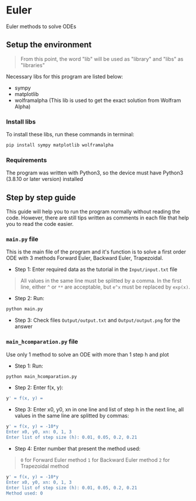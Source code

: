 # Euler
Euler methods to solve ODEs

## Setup the environment
> From this point, the word "lib" will be used as "library" and "libs" as "libraries"

Necessary libs for this program are listed below:
* sympy
* matplotlib
* wolframalpha (This lib is used to get the exact solution from Wolfram Alpha)

### Install libs
To install these libs, run these commands in terminal:

```bash
pip install sympy matplotlib wolframalpha
```

### Requirements
The program was written with Python3, so the device must have Python3 (3.8.10 or later version) installed

## Step by step guide
This guide will help you to run the program normally without reading the code.
However, there are still tips written as comments in each file that help you to read the code easier.

### `main.py` file
This is the main file of the program and it's function is to solve a first order ODE with 3 methods
Forward Euler, Backward Euler, Trapezoidal.

* Step 1: Enter required data as the tutorial in the `Input/input.txt` file
> All values in the same line must be splitted by a comma.
> In the first line, either `^` or `**` are acceptable, but `e^x` must be replaced by `exp(x)`.

* Step 2: Run:

```bash
python main.py
```

* Step 3: Check files `Output/output.txt` and `Output/output.png` for the answer

### `main_hcomparation.py` file
Use only 1 method to solve an ODE with more than 1 step h and plot

* Step 1: Run:

```bash
python main_hcomparation.py
```

* Step 2: Enter f(x, y):

```bash
y' = f(x, y) = 
```

* Step 3: Enter x0, y0, xn in one line and list of step h in the next line, all values in the same line are splitted by commas:

```bash
y' = f(x, y) = -10*y
Enter x0, y0, xn: 0, 1, 3
Enter list of step size (h): 0.01, 0.05, 0.2, 0.21
```

* Step 4: Enter number that present the method used:
> `0` for Forward Euler method
> `1` for Backward Euler method
> `2` for Trapezoidal method

```bash
y' = f(x, y) = -10*y
Enter x0, y0, xn: 0, 1, 3
Enter list of step size (h): 0.01, 0.05, 0.2, 0.21
Method used: 0
```
